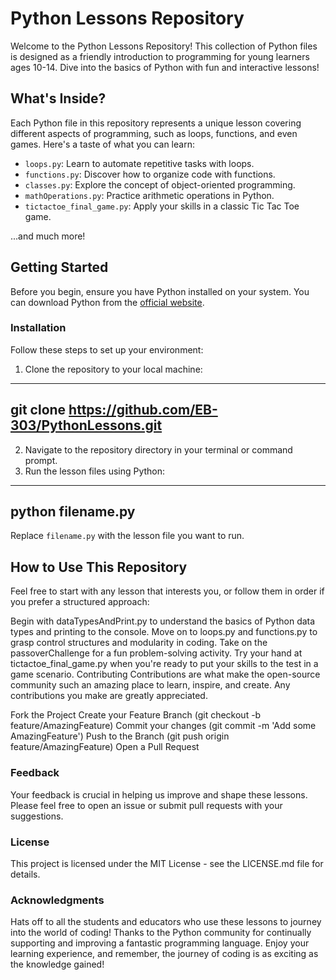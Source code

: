 # Python Lessons Repository

Welcome to the Python Lessons Repository! This collection of Python files is designed as a friendly introduction to programming for young learners ages 10-14. Dive into the basics of Python with fun and interactive lessons!


## What's Inside?

Each Python file in this repository represents a unique lesson covering different aspects of programming, such as loops, functions, and even games. Here's a taste of what you can learn:

- `loops.py`: Learn to automate repetitive tasks with loops.
- `functions.py`: Discover how to organize code with functions.
- `classes.py`: Explore the concept of object-oriented programming.
- `mathOperations.py`: Practice arithmetic operations in Python.
- `tictactoe_final_game.py`: Apply your skills in a classic Tic Tac Toe game.

...and much more!


## Getting Started

Before you begin, ensure you have Python installed on your system. You can download Python from the [official website](https://www.python.org/downloads/).


### Installation

Follow these steps to set up your environment:

1. Clone the repository to your local machine:
------------------------------------------------------------------------
git clone https://github.com/EB-303/PythonLessons.git
------------------------------------------------------------------------

2. Navigate to the repository directory in your terminal or command prompt.
3. Run the lesson files using Python:
------------------------------------------------------------------------
python filename.py
------------------------------------------------------------------------
Replace `filename.py` with the lesson file you want to run.


## How to Use This Repository

Feel free to start with any lesson that interests you, or follow them in order if you prefer a structured approach:

Begin with dataTypesAndPrint.py to understand the basics of Python data types and printing to the console.
Move on to loops.py and functions.py to grasp control structures and modularity in coding.
Take on the passoverChallenge for a fun problem-solving activity.
Try your hand at tictactoe_final_game.py when you're ready to put your skills to the test in a game scenario.
Contributing
Contributions are what make the open-source community such an amazing place to learn, inspire, and create. Any contributions you make are greatly appreciated.

Fork the Project
Create your Feature Branch (git checkout -b feature/AmazingFeature)
Commit your changes (git commit -m 'Add some AmazingFeature')
Push to the Branch (git push origin feature/AmazingFeature)
Open a Pull Request


### Feedback
Your feedback is crucial in helping us improve and shape these lessons. Please feel free to open an issue or submit pull requests with your suggestions.


### License
This project is licensed under the MIT License - see the LICENSE.md file for details.


### Acknowledgments
Hats off to all the students and educators who use these lessons to journey into the world of coding!
Thanks to the Python community for continually supporting and improving a fantastic programming language.
Enjoy your learning experience, and remember, the journey of coding is as exciting as the knowledge gained!
